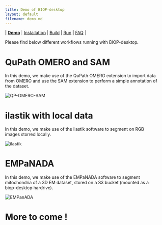 ```yaml
---
title: Demo of BIOP-desktop
layout: default
filename: demo.md
--- 
```

| [**Demo**](/demo.md) | [Installation](/installation.md) | [Build](/build.md) | [Run](/run.md) | [FAQ](/faq.md) |

Please find below different workflows running with BIOP-desktop.

# QuPath OMERO and SAM

In this demo, we  make use of the QuPath OMERO extension to import data from OMERO and use the SAM extension to perform a simple annotation of the dataset.

![QP-OMERO-SAM](resources\Screen2Gif\QP-OMERO-SAM\QP-OMERO-SAM_capture.gif)

# ilastik with local data

In this demo, we make use of the ilastik software to segment on RGB images storred locally.

![ilastik](resources\Screen2Gif\ilastik\ilastik_capture.gif)

# EMPaNADA

In this demo, we make use of the EMPaNADA software to segment mitochondria of a 3D EM dataset, stored on a S3 bucket (mounted as a biop-desktop hardrive).

![EMPanADA](resources\Screen2Gif\empanada\empanada_capture.gif)


# More to come ! 